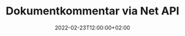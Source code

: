 ---
############################# Static ############################
layout: "product"
date: 2022-02-23T12:00:00+02:00
draft: false

product: "Annotation"
product_tag: "annotation"
platform: "Net"
platform_tag: "net"

############################# Head ############################
head_title: "Net Document Annotation API | Vis og merk PDF Word Excel PPTX-bilder"
head_description: "Net Document Annotation API. Se, merk, kommenter og merk PDF Word DOCX, Excel XLSX, PPTX, EML EMLX, VSS VSD, OTP, CAD og bildefilformater."

############################# Header ##########################
title: "Dokumentkommentar via Net API"
description: "Bygg nettapplikasjoner med muligheter til å vise og kommentere PDF, HTML, MS Office og andre dokumentformater uten å installere ekstern programvare."
button:
    enable: true
    icon: "fas fa-arrow-down"
    label: "Last ned gratis prøveversjon"
    link: "https://downloads.groupdocs.com/annotation/net"

############################# SubMenu #########################
submenu:
    enable: true
    
    left:
        img_alt: "GroupDocs.Annotation for Net"
        image: "https://www.groupdocs.cloud/templates/groupdocs/images/product-logos/groupdocs-annotation-net.png"
        product: "GroupDocs.Annotation"
        platform: "Net"

    middle:
        button:
            # button loop
            - link: "#features"
              text: "Egenskaper"

            # button loop
            - link: "https://products.groupdocs.app/annotation"
              text: "Live-demoer"

            # button loop
            - link: "https://purchase.groupdocs.com/pricing/annotation/net"
              text: "Prissetting"

    right:
        link_download: "https://downloads.groupdocs.com/annotation"
        link_learn: "https://docs.groupdocs.com/annotation/net/"
        link_buy: "https://purchase.groupdocs.com"

############################# Overview ############################
overview:
    enable: true
    content: |
      GroupDocs.Annotation Net API er et produkt som lar deg jobbe med merknader i dokumenter på forskjellige plattformer og operativsystemer, som Android, MacOS, Linux, Windows. GroupDocs.Annotation gir et bibliotek med enkel API som gir mange fordeler: hvis du for eksempel trenger å holde dataene konfidensielle eller velge hvor mye kraft du trenger for å jobbe med biblioteket, eller delvis endre arbeidet med merknader, er biblioteket veldig lett og fleksibel.

      GroupDocs.Annotation for Net API lar deg jobbe med ulike typer merknader, som inkluderer: tekst, polylinje, område, understreking, punkt, vannmerke, pil, ellipse, teksterstatning, avstand, tekstfelt, ressursredaksjon osv. Og støtter de fleste populære dokumentformater som: PDF, HTML, Microsoft Office Word, Excel-regneark, PowerPoint-presentasjoner, Visio, Outlook-e-post, bilder, metafiler, CAD-tegning og diverse andre formater. API-en gir muligheten til å få miniatyrbilder av dokumentsider og støtter import og eksport av merknader til og fra PDF-filer.

      Ved å bruke bibliotek kan du legge til, redigere, trekke ut og slette merknader fra dokumenter, rotere dokumenter, endre miniatyrbildeløsning og dette er ikke en komplett liste over alle mulighetene. Den tilbyr også et omfattende sett med dataobjekter for å tilpasse merknadsegenskaper i henhold til dine krav innenfor alle støttede dokumentformater.

      Å jobbe med GroupDocs.Annotation for Net API er veldig enkelt og består av bare noen få grunnleggende trinn. Først må du sette opp en lisens, deretter velge filen du vil jobbe med, deretter manipulere på en eller annen måte med dokumentanmerkninger (slett/rediger/trekk ut/slett) og lagre resultatet. For mer informasjon, se produktdokumentasjonen eller vårt eksempelsett.
      
      GroupDocs.Annotation oppdateres jevnlig og gir støtte til sine kunder, du er alltid velkommen til å stille oss spørsmål eller sende dine ideer eller fortelle oss om dine behov for noe nytt og vi implementerer det gjerne i våre nye versjoner.
    tabs:
      enable: true
      
      ## TAB ONE ##
      tab_one:
        description: |
          Følgende er en oversikt over GroupDocs.Annotation for Net:
      
        right:
          enable: true
          icon: "fab fa-html5"
          title:  Oversikt
          content: |
            * Legg til merknader
            * Eksporter merknader 
            * Importer merknader
            * Svarbaserte kommentarer
            * Annoteringskompatibilitet
      
      ## TAB TWO ##
      tab_two:
        description: |
          GroupDocs.Annotation for Net støtter alle populære [dokumentfilformater](https://docs.groupdocs.com/annotation/Net/supported-document-formats/) inkludert: Microsoft Office, PDF, bilder og mange andre.

        left:
          enable: true
          table:
            # table loop
            - title: "Microsoft Office Formats"
              content: |
                * **Word**: [DOC](/annotation/net/doc/), [DOCX](/annotation/net/docx/), [DOCM](/annotation/net/docm/), [DOT](/annotation/net/dot/), [DOTX](/annotation/net/dotx/), [RTF](/annotation/net/rtf/)
                * **Excel**: [XLS](/annotation/net/xls/), [XLSX](/annotation/net/xlsx/), [XLSB](/annotation/net/xlsb/), [XLSM](/annotation/net/xlsm/)
                * **PowerPoint**: [PPT](/annotation/net/ppt/), [PPTX](/annotation/net/pptx/), [PPS](/annotation/net/pps/), [PPSX](/annotation/net/ppsx/), [POTM](/annotation/net/potm/), [POTX](/annotation/net/potx/), [PPSM](/annotation/net/ppsm/), [PPTM](/annotation/net/pptm/), [WMF](/annotation/net/wmf/), [EMF](/annotation/net/emf/)
                * **Outlook**: [EML](/annotation/net/eml/), [EMLX](/annotation/net/emlx/), [MSG](/annotation/net/msg/)
                * **Visio**: [VSS](/annotation/net/vss/), [VST](/annotation/net/vst/), [VSD](/annotation/net/vsd/), [VSDX](/annotation/net/vsdx/), [VSX](/annotation/net/vsx/)

        right:
          enable: true
          table:
            # table loop
            - title: "Other Formats"
              content: |
                * **Portable**: [PDF](/annotation/net/pdf/) (PDF/A-1a, PDF/A-1b, PDF/A-2a)
                * **OpenDocument**: [ODT](/annotation/net/odt/), [ODS](/annotation/net/ods/), [ODP](/annotation/net/odp/)
                * **Images**: [BMP](/annotation/net/bmp/), [JPG](/annotation/net/jpg/), [JPEG](/annotation/net/jpeg/), [TIFF](/annotation/net/tiff/), [TIF](/annotation/net/tif/), [PNG](/annotation/net/png/), [GIF](/annotation/net/gif/), [DCM](/annotation/net/dcm/), [DICOM](/annotation/net/dicom/)
                * **AutoCAD**: [DWG](/annotation/net/dwg/), [DXF](/annotation/net/dxf/), [CAD](/annotation/net/cad/)
                * **Other**: [HTM](/annotation/net/htm/), [HTML](/annotation/net/html/), [CSV](/annotation/net/csv/), [DJVU](/annotation/net/djvu/), [OTP](/annotation/net/otp/), [OTT](/annotation/net/ott/)

      ## TAB THREE ##
      tab_three:
        description: |
          GroupDocs.Annotation for Net støtter følgende operativsystemer, rammeverk og pakkeadministratorer:
        
        left:
          enable: true
          table:
            # table loop
            - icon: "fab fa-windows"
              title:  Operativsystemer
              content: |
                * Windows Desktop (x86 & x64)
                * Windows Server (x86 & x64)
                * Windows Azure
                * Linux
                * MacOS

            # table loop
            - icon: "fas fa-code"
              title:  Støttede rammer
              content: |
                * .NET Standard 2.0
                * .NET Framework 2.0 or higher
                * .NET Core 2.0 or higher
                * Mono Framework 1.2 or higher

        right:
          enable: true
          table:
            # table loop
            - icon: "fas fa-box"
              title:  Pakkeansvarlig
              content: |
                * NuGet
            
            # table loop
            - icon: "fas fa-tools"
              title:  Utviklingsmiljøer
              content: |
                * Microsoft Visual Studio
                * Xamarin.Android
                * Xamarin.IOS
                * Xamarin.Mac
                * MonoDevelop

############################# Features ############################
features:
    enable: true
    title: GroupDocs.Annotation for Net Features

    feature:
      # feature loop
      - icon: "fas fa-copy"
        link: "https://docs.groupdocs.com/annotation/net/basic-usage/"
        content: Legg til, rediger og fjern merknader og svar

      # feature loop
      - icon: "fas fa-eye"
        link: "https://docs.groupdocs.com/annotation/net/export-annotations/"
        content: Eksporter merknader til dokument

      # feature loop
      - icon: "fas fa-bolt"
        link: "https://docs.groupdocs.com/annotation/net/evaluation-limitations-and-licensing-of-groupdocs-annotation/"
        content: Målt lisens – kontrollert fakturering ved å betale i henhold til API-bruk
      
      # feature loop
      - icon: "fas fa-code"
        link: "https://docs.groupdocs.com/annotation/net/extract-annotations-from-document/"
        content: Enkeltfunksjonsanrop for å hente alle merknader til et dokument

      # feature loop
      - icon: "fas fa-cloud"
        link: "https://docs.groupdocs.com/annotation/net/add-point-annotation/"
        content: Tildel verdi til punktkommentar eller flytt eksisterende punktverdi

      # feature loop
      - icon: "fas fa-remove-format"
        link: "https://docs.groupdocs.com/annotation/net/add-link-annotation/"
        content: Legg til koblingsannotering til PDF-, Word- og PowerPoint-lysbilder

      # feature loop
      - icon: "fas fa-comment-slash"
        link: "https://docs.groupdocs.com/annotation/net/basic-usage/"
        content: Angi bakgrunnsfarge for en merknad eller fjern alle merknadene fra dokumentet

      # feature loop
      - icon: "fas fa-border-all"
        link: "https://docs.groupdocs.com/annotation/net/generate-document-pages-preview/"
        content: Kommenter PDF-filer med nøyaktighet – Få bilderepresentasjon av forhåndsvisninger av PDF-dokument og hurtigbufferside

      # feature loop
      - icon: "fas fa-wrench"
        link: "https://docs.groupdocs.com/annotation/net/import-annotations/"
        content: Få tekstkoordinater for tekstkommentarer i bilderepresentasjon av dokument

      # feature loop
      - icon: "fas fa-columns"
        link: "https://docs.groupdocs.com/annotation/net/add-area-annotation/"
        content: Koble brukerkommentarer til områdekommentarer og støtte for nestede kommentarer

      # feature loop
      - icon: "fas fa-file-word"
        link: "https://docs.groupdocs.com/annotation/net/add-arrow-annotation/"
        content: Bruk pilkommentar for å peke på bestemt innhold

      # feature loop
      - icon: "fas fa-envelope"
        link: "https://docs.groupdocs.com/annotation/net/add-distance-annotation/"
        content: Bruk avstandsanmerkning for å tegne en linje som representerer avstand mellom objekter

      # feature loop
      - icon: "fas fa-print"
        link: "https://docs.groupdocs.com/annotation/net/add-point-annotation/"
        content: Punktbasert merknad som dukker opp vindu for å legge til kommentarer når du klikker

      # feature loop
      - icon: "fas fa-file-archive"
        link: "https://docs.groupdocs.com/annotation/net/add-polyline-annotation/"
        content: Opprett en koblet sekvens av linjesegmenter opprettet som en polylinjekommentar

      # feature loop
      - icon: "fas fa-lock"
        link: "https://docs.groupdocs.com/annotation/net/add-ellipse-annotation/"
        content: Lag rette linjesegmenter, buesegmenter eller en kombinasjon av begge

      # feature loop
      - icon: "fas fa-file-code"
        link: "https://docs.groupdocs.com/annotation/net/add-area-annotation/"
        content: Merk dokumentområder som er foreslått for redaksjon
      
      # feature loop
      - icon: "fas fa-fill-drip"
        link: "https://docs.groupdocs.com/annotation/net/add-image-annotation/"
        content: Legg til bildekommentarer til PDF, diagrammer, Word, Excel, presentasjoner og bilder

      # feature loop
      - icon: "fas fa-file-excel"
        link: "https://docs.groupdocs.com/annotation/net/add-annotation-to-the-document/"
        content: Legg til tekstfelt og tekstbasert stempel eller vannmerke i dokumentet

      # feature loop
      - icon: "fas fa-heading"
        link: "https://docs.groupdocs.com/annotation/net/add-annotation-to-the-document/"
        content: Stryk gjennom, understrek eller erstatt bestemt tekst i et dokument

      # feature loop
      - icon: "fas fa-project-diagram"
        link: "https://docs.groupdocs.com/annotation/net/update-annotations/"
        content: Endre størrelse på annotering ved å tilordne nye høyde- og breddeparametere

      # feature loop
      - icon: "fas fa-cube"
        link: "https://docs.groupdocs.com/annotation/net/generate-document-pages-preview/"
        content: Få miniatyrbilder av dokumentsider. Administrer en rekke kommenterte dokumenter for bilder og diagrammer

      # feature loop
      - icon: "fab fa-uncharted"
        link: "https://docs.groupdocs.com/annotation/net/export-annotations/"
        content: Eksporter merknader til og arbeid med TIFF-filer på flere sider
  
      # feature loop
      - icon: "fab fa-uncharted"
        link: "https://docs.groupdocs.com/annotation/net/add-watermark-annotation/"
        content: Juster vertikal og horisontal justering for vannmerkekommentarer
  
      # feature loop
      - icon: "fab fa-uncharted"
        link: "https://docs.groupdocs.com/annotation/net/add-text-field-annotation/"
        content: Legg til tekst horisontal justering for tekstfelt

      # feature loop
      - icon: "fab fa-uncharted"
        link: "https://docs.groupdocs.com/annotation/net/document-text-info/"
        content: Få informasjon om dokumenttekstlinjer (tekst, bredde, høyde, innrykk)

    more_feature:
      # more_feature_loop
      - title: Støtte for flere typer merknader
        content: |
          GroupDocs.Annotation for .NET lar deg jobbe med ulike typer merknader. Dette gir frihet og enkel kommunikasjon mens du samarbeider med teamet ditt om oppgaver. Du kan bruke merknader, for eksempel områdemerknader (merk et område som rektangel og legg til notater til det), punktmerknader (feste kommentarer når som helst i dokumentet), tekstmerknader (legg til kommentar til valgt tekst), gjennomstreking/understrekingsmerknad ( brukt på et avsnitt), polylinjemerknad (tegne former og frihåndslinjer), pilmerknad (pilpeker med vedlagte kommentarer), ellipsemerknad (vis tekst inne i ellipsen), avstandsmerknad (tegne en linje som representerer avstand mellom objekter), lenke merknad (legg til nettlenker til støttede dokumentformater), og vannmerkemerknad (tekststempel eller vannmerke kan legges til i dokumentet).

          ```cs
          // Initialize list of AnnotationInfo
          List<AnnotationInfo> annotations = new List<AnnotationInfo>();
          // Initialize text annotation
          AnnotationInfo textAnnotation = new AnnotationInfo
          {
            Box = new Rectangle((float)265.44, (float)153.86, 206, 36), Type = AnnotationType.Text 
          };
          // Add annotation to list
          annotations.Add(textAnnotation);
          // Get input file stream
          Stream inputFile = new FileStream("D:/input.pdf", FileMode.Open, File
          .ReadWrite);
          // Export annotation and save output file
          CommonUtilities.SaveOutputDocument(inputFile, annotations, DocumentType.Pdf);
          ```

############################# Support ############################
support:
    enable: true

############################# Solutions ############################
solutions:
    enable: true
    title: GroupDocs.Annotation tilbyr API-er for dokumentvisning for andre populære utviklingsmiljøer

    solution:
        # solution loop
        - img_alt: "GroupDocs.Annotation for Java"
          image: "https://www.groupdocs.cloud/templates/groupdocs/images/product-logos/groupdocs-annotation-java.png"
          product: "GroupDocs.Annotation"
          platform: "Java"
          link: "/annotation/java/"

############################# Back to top ###############################
back_to_top:
  enable: true
---